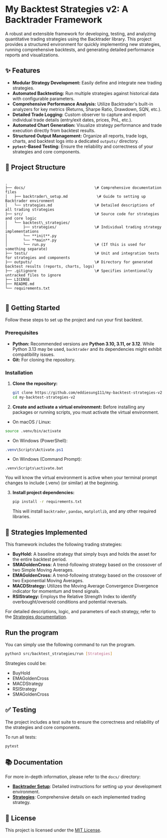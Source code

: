 # My Backtest Strategies v2: A Backtrader Framework

A robust and extensible framework for developing, testing, and analyzing quantitative trading strategies using the Backtrader library. This project provides a structured environment for quickly implementing new strategies, running comprehensive backtests, and generating detailed performance reports and visualizations.

## ✨ Features

* **Modular Strategy Development:** Easily define and integrate new trading strategies.
* **Automated Backtesting:** Run multiple strategies against historical data with configurable parameters.
* **Comprehensive Performance Analysis:** Utilize Backtrader's built-in analyzers for key metrics (Returns, Sharpe Ratio, Drawdown, SQN, etc.).
* **Detailed Trade Logging:** Custom observer to capture and export individual trade details (entry/exit dates, prices, PnL, etc.).
* **Automated Chart Generation:** Visualize strategy performance and trade execution directly from backtest results.
* **Structured Output Management:** Organize all reports, trade logs, charts, and backtest logs into a dedicated `outputs/` directory.
* **`pytest`-Based Testing:** Ensure the reliability and correctness of your strategies and core components.

## 📂 Project Structure

```

.
├── docs/                               \# Comprehensive documentation files
│   ├── backtrader\_setup.md             \# Guide to setting up Backtrader environment
│   └── strategies.md                   \# Detailed descriptions of all trading strategies
├── src/                                \# Source code for strategies and core logic
│   └── backtest\_strategies/
│       ├── strategies/                 \# Individual trading strategy implementations
│       └── **init**.py
│       └── **main**.py
│       └── run.py                      \# (If this is used for something separate)
├── tests/                              \# Unit and integration tests for strategies and components
├── outputs/                            \# Directory for generated backtest results (reports, charts, logs)
├── .gitignore                          \# Specifies intentionally untracked files to ignore
├── LICENSE
├── README.md          
└── requirements.txt       
 

````

## 🚀 Getting Started

Follow these steps to set up the project and run your first backtest.

### Prerequisites

* **Python:** Recommended versions are **Python 3.10, 3.11, or 3.12**. While Python 3.13 may be used, `backtrader` and its dependencies might exhibit compatibility issues.
* **Git:** For cloning the repository.

### Installation

1.  **Clone the repository:**
    ```bash
    git clone https://github.com/eddiesung111/my-backtest-strategies-v2.git
    cd my-backtest-strategies-v2
    ```

2.  **Create and activate a virtual environment:**
Before installing any packages or running scripts, you must activate the virtual environment.

* On macOS / Linux:
```bash
source .venv/bin/activate
```

* On Windows (PowerShell):
```powershell
.venv\Scripts\Activate.ps1
```

* On Windows (Command Prompt):
```DOS
.venv\Scripts\activate.bat
```
You will know the virtual environment is active when your terminal prompt changes to include (.venv) (or similar) at the beginning.

3.  **Install project dependencies:**
    ```bash
    pip install -r requirements.txt
    ```
    This will install `backtrader`, `pandas`, `matplotlib`, and any other required libraries.

## 🧠 Strategies Implemented

This framework includes the following trading strategies:

  * **BuyHold:** A baseline strategy that simply buys and holds the asset for the entire backtest period.
  * **SMAGoldenCross:** A trend-following strategy based on the crossover of two Simple Moving Averages.
  * **EMAGoldenCross:** A trend-following strategy based on the crossover of two Exponential Moving Averages.
  * **MACDStrategy:** Utilizes the Moving Average Convergence Divergence indicator for momentum and trend signals.
  * **RSIStrategy:** Employs the Relative Strength Index to identify overbought/oversold conditions and potential reversals.

For detailed descriptions, logic, and parameters of each strategy, refer to the [Strategies documentation](https://github.com/eddiesung111/my-backtest-strategies-v2/blob/main/docs/strategies.md).

## Run the program
You can simply use the following command to run the program.
```bash
python3 src/backtest_strategies/run [Strategies]
```
Strategies could be:
* BuyHold
* EMAGoldenCross
* MACDStrategy
* RSIStrategy
* SMAGoldenCross

## ✅ Testing

The project includes a test suite to ensure the correctness and reliability of the strategies and core components.

To run all tests:

```bash
pytest
```

## 📚 Documentation

For more in-depth information, please refer to the `docs/` directory:

  * [**Backtrader Setup**](https://github.com/eddiesung111/my-backtest-strategies-v2/blob/main/docs/backtrader_setup.md): Detailed instructions for setting up your development environment.
  * [**Strategies**](https://github.com/eddiesung111/my-backtest-strategies-v2/blob/main/docs/strategies.md): Comprehensive details on each implemented trading strategy.

## 📄 License

This project is licensed under the [MIT License](https://github.com/eddiesung111/my-backtest-strategies-v2/blob/main/LICENSE).